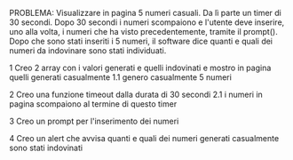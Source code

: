 PROBLEMA: Visualizzare in pagina 5 numeri casuali. Da lì parte un timer di 30 secondi. Dopo 30 secondi i numeri scompaiono e l'utente deve inserire, uno alla volta, i numeri che ha visto precedentemente, tramite il prompt(). Dopo che sono stati inseriti i 5 numeri, il software dice quanti e quali dei numeri da indovinare sono stati individuati.

1 Creo 2 array con i valori generati e quelli indovinati e mostro in pagina quelli generati casualmente
    1.1 genero casualmente 5 numeri

2 Creo una funzione timeout dalla durata di 30 secondi 
    2.1 i numeri in pagina scompaiono al termine di questo timer

3 Creo un prompt per l'inserimento dei numeri

4 Creo un alert che avvisa quanti e quali dei numeri generati casualmente sono stati indovinati